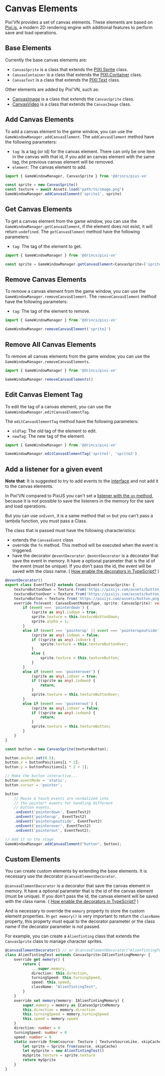 # Canvas Elements

Pixi’VN provides a set of canvas elements. These elements are based on [Pixi.js](https://pixijs.com/), a modern 2D rendering engine with additional features to perform save and load operations.

## Base Elements

Currently the base canvas elements are:

* `CanvasSprite` is a class that extends the [PIXI.Sprite](https://pixijs.com/8.x/examples/sprite/basic) class.
* `CanvasContainer` is a class that extends the [PIXI.Container](https://pixijs.com/8.x/examples/basic/container) class.
* `CanvasText` is a class that extends the [PIXI.Text](https://pixijs.com/8.x/examples/text/pixi-text) class.

Other elements are added by Pixi’VN, such as:

* [CanvasImage](/start/images.md) is a class that extends the `CanvasSprite` class.
* [CanvasVideo](/start/videos.md) is a class that extends the `CanvasImage` class.

## Add Canvas Elements

To add a canvas element to the game window, you can use the `GameWindowManager.addCanvasElement`.
The `addCanvasElement` method have the following parameters:

* `tag`: Is a tag (or id) for the canvas element. There can only be one item in the canvas with that id, if you add an canvas element with the same tag, the previous canvas element will be removed.
* `element`: The canvas element to add.

```typescript
import { GameWindowManager, CanvasSprite } from '@drincs/pixi-vn'

const sprite = new CanvasSprite()
const texture = await Assets.load("path/to/image.png")
GameWindowManager.addCanvasElement('sprite1', sprite)
```

## Get Canvas Elements

To get a canvas element from the game window, you can use the `GameWindowManager.getCanvasElement`, if the element does not exist, it will return `undefined`.
The `getCanvasElement` method have the following parameters:

* `tag`: The tag of the element to get.

```typescript
import { GameWindowManager } from '@drincs/pixi-vn'

const sprite = GameWindowManager.getCanvasElement<CanvasSprite>('sprite1')
```

## Remove Canvas Elements

To remove a canvas element from the game window, you can use the `GameWindowManager.removeCanvasElement`.
The `removeCanvasElement` method have the following parameters:

* `tag`: The tag of the element to remove.

```typescript
import { GameWindowManager } from '@drincs/pixi-vn'

GameWindowManager.removeCanvasElement('sprite1')
```

## Remove All Canvas Elements

To remove all canvas elements from the game window, you can use the `GameWindowManager.removeCanvasElements`.

```typescript
import { GameWindowManager } from '@drincs/pixi-vn'

GameWindowManager.removeCanvasElements()
```

## Edit Canvas Element Tag

To edit the tag of a canvas element, you can use the `GameWindowManager.editCanvasElementTag`.

The `editCanvasElementTag` method have the following parameters:

* `oldTag`: The old tag of the element to edit.
* `newTag`: The new tag of the element.

```typescript
import { GameWindowManager } from '@drincs/pixi-vn'

GameWindowManager.editCanvasElementTag('sprite1', 'sprite2')
```

## Add a listener for a given event

**Note that**: It is suggested to try to add events to the [interface](/start/interface) and not add it to the canvas elements.

In Pixi’VN compared to PixiJS you can't set a [listener with the `on` method](https://pixijs.com/8.x/examples/events/click), because it is not possible to save the listeners in the memory for the save and load operations.

But you can use `onEvent`, it is a same method that `on` but you can't pass a lambda function, you must pass a Class.

The class that is passed must have the following characteristics:

* extends the `CanvasEvent` class
* override the `fn` method. This method will be executed when the event is triggered.
* have the decorator `@eventDecorator`. `@eventDecorator` is a decorator that save the event in memory. It have a optional parameter that is the id of the event (must be unique). If you don't pass the id, the event will be saved with the class name. ( [How enable the decorators in TypeScript?](/start/getting-started#how-enable-the-decorators-in-typescript) )

```typescript
@eventDecorator()
export class EventTest2 extends CanvasEvent<CanvasSprite> {
    textureButtonDown = Texture.from('https://pixijs.com/assets/button_down.png');
    textureButtonOver = Texture.from('https://pixijs.com/assets/button_over.png');
    textureButton = Texture.from('https://pixijs.com/assets/button.png');
    override fn(event: CanvasEventNamesType, sprite: CanvasSprite): void {
        if (event === 'pointerdown') {
            (sprite as any).isdown = true;
            sprite.texture = this.textureButtonDown;
            sprite.alpha = 1;
        }
        else if (event === 'pointerup' || event === 'pointerupoutside') {
            (sprite as any).isdown = false;
            if ((sprite as any).isOver) {
                sprite.texture = this.textureButtonOver;
            }
            else {
                sprite.texture = this.textureButton;
            }
        }
        else if (event === 'pointerover') {
            (sprite as any).isOver = true;
            if ((sprite as any).isdown) {
                return;
            }
            sprite.texture = this.textureButtonOver;
        }
        else if (event === 'pointerout') {
            (sprite as any).isOver = false;
            if ((sprite as any).isdown) {
                return;
            }
            sprite.texture = this.textureButton;
        }
    }
}

const button = new CanvasSprite(textureButton);

button.anchor.set(0.5);
button.x = buttonPositions[i * 2];
button.y = buttonPositions[i * 2 + 1];

// Make the button interactive...
button.eventMode = 'static';
button.cursor = 'pointer';

button
    // Mouse & touch events are normalized into
    // the pointer* events for handling different
    // button events.
    .onEvent('pointerdown', EventTest2)
    .onEvent('pointerup', EventTest2)
    .onEvent('pointerupoutside', EventTest2)
    .onEvent('pointerover', EventTest2)
    .onEvent('pointerout', EventTest2);

// Add it to the stage
GameWindowManager.addCanvasElement("button", button);
```

## Custom Elements

You can create custom elements by extending the base elements. It is necessary use the decorator `@canvasElementDecorator`.

`@canvasElementDecorator` is a decorator that save the canvas element in memory. It have a optional parameter that is the id of the canvas element (must be unique). If you don't pass the id, the canvas element will be saved with the class name. ( [How enable the decorators in TypeScript?](/start/getting-started#how-enable-the-decorators-in-typescript) )

And is necessary to override the `memory` property to store the custom element properties.
In `get memory()` is very important to return the `className` property, this property must equal to the decorator parameter or the class name if the decorator parameter is not passed.

For example, you can create a `AlienTinting` class that extends the `CanvasSprite` class to manage character sprites.

```typescript
@canvasElementDecorator() // or @canvasElementDecorator("AlienTintingTest")
class AlienTintingTest extends CanvasSprite<IAlienTintingMemory> {
    override get memory() {
        return {
            ...super.memory,
            direction: this.direction,
            turningSpeed: this.turningSpeed,
            speed: this.speed,
            className: "AlienTintingTest",
        }
    }
    override set memory(memory: IAlienTintingMemory) {
        super.memory = memory as ICanvasSpriteMemory
        this.direction = memory.direction
        this.turningSpeed = memory.turningSpeed
        this.speed = memory.speed
    }
    direction: number = 0
    turningSpeed: number = 0
    speed: number = 0
    static override from(source: Texture | TextureSourceLike, skipCache?: boolean) {
        let sprite = Sprite.from(source, skipCache)
        let mySprite = new AlienTintingTest()
        mySprite.texture = sprite.texture
        return mySprite
    }
}
```

